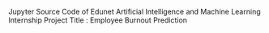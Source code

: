 Jupyter Source Code of Edunet Artificial Intelligence and Machine Learning Internship
Project Title : Employee Burnout Prediction 
